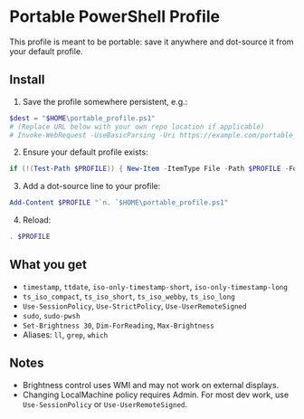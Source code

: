 # Portable PowerShell Profile

This profile is meant to be portable: save it anywhere and dot-source it from your default profile.

## Install

1. Save the profile somewhere persistent, e.g.:
```powershell
$dest = "$HOME\portable_profile.ps1"
# (Replace URL below with your own repo location if applicable)
# Invoke-WebRequest -UseBasicParsing -Uri https://example.com/portable_profile.ps1 -OutFile $dest
```
2. Ensure your default profile exists:
```powershell
if (!(Test-Path $PROFILE)) { New-Item -ItemType File -Path $PROFILE -Force | Out-Null }
```
3. Add a dot-source line to your profile:
```powershell
Add-Content $PROFILE "`n. `$HOME\portable_profile.ps1"
```
4. Reload:
```powershell
. $PROFILE
```

## What you get
- `timestamp`, `ttdate`, `iso-only-timestamp-short`, `iso-only-timestamp-long`
- `ts_iso_compact`, `ts_iso_short`, `ts_iso_webby`, `ts_iso_long`
- `Use-SessionPolicy`, `Use-StrictPolicy`, `Use-UserRemoteSigned`
- `sudo`, `sudo-pwsh`
- `Set-Brightness 30`, `Dim-ForReading`, `Max-Brightness`
- Aliases: `ll`, `grep`, `which`

## Notes
- Brightness control uses WMI and may not work on external displays.
- Changing LocalMachine policy requires Admin. For most dev work, use `Use-SessionPolicy` or `Use-UserRemoteSigned`.
